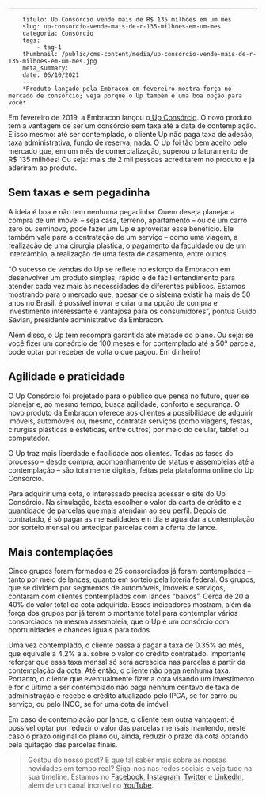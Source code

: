 ---
        titulo: Up Consórcio vende mais de R$ 135 milhões em um mês
        slug: up-consorcio-vende-mais-de-r-135-milhoes-em-um-mes
        categoria: Consórcio
        tags:
            - tag-1
        thumbnail: /public/cms-content/media/up-consorcio-vende-mais-de-r-135-milhoes-em-um-mes.jpg
        meta_summary: 
        date: 06/10/2021
        ---
        *Produto lançado pela Embracon em fevereiro mostra força no mercado de consórcio; veja porque o Up também é uma boa opção para você*

Em fevereiro de 2019, a Embracon lançou o[ Up Consórcio](https://www.upconsorcios.com.br/). O novo produto tem a vantagem de ser um consórcio sem taxa até a data de contemplação. E isso mesmo: até ser contemplado, o cliente Up não paga taxa de adesão, taxa administrativa, fundo de reserva, nada. O Up foi tão bem aceito pelo mercado que, em um mês de comercialização, superou o faturamento de R$ 135 milhões! Ou seja: mais de 2 mil pessoas acreditarem no produto e já aderiram ao produto.

**Sem taxas e sem pegadinha** 
------------------------------

A ideia é boa e não tem nenhuma pegadinha. Quem deseja planejar a compra de um imóvel – seja casa, terreno, apartamento – ou de um carro zero ou seminovo, pode fazer um Up e aproveitar esse benefício. Ele também vale para a contratação de um serviço – como uma viagem, a realização de uma cirurgia plástica, o pagamento da faculdade ou de um intercâmbio, a realização de uma festa de casamento, entre outros.

 “O sucesso de vendas do Up se reflete no esforço da Embracon em desenvolver um produto simples, rápido e de fácil entendimento para atender cada vez mais às necessidades de diferentes públicos. Estamos mostrando para o mercado que, apesar de o sistema existir há mais de 50 anos no Brasil, é possível inovar e criar uma opção de compra e investimento interessante e vantajosa para os consumidores”, pontua Guido Savian, presidente administrativo da Embracon.

Além disso, o Up tem recompra garantida até metade do plano. Ou seja: se você fizer um consórcio de 100 meses e for contemplado até a 50ª parcela, pode optar por receber de volta o que pagou. Em dinheiro!

**Agilidade e praticidade** 
----------------------------

O Up Consórcio foi projetado para o público que pensa no futuro, quer se planejar e, ao mesmo tempo, busca agilidade, conforto e segurança. O novo produto da Embracon oferece aos clientes a possibilidade de adquirir imóveis, automóveis ou, mesmo, contratar serviços (como viagens, festas, cirurgias plásticas e estéticas, entre outros) por meio do celular, tablet ou computador.

O Up traz mais liberdade e facilidade aos clientes. Todas as fases do processo – desde compra, acompanhamento de status e assembleias até a contemplação – são totalmente digitais, feitas pela plataforma online do Up Consórcio.

Para adquirir uma cota, o interessado precisa acessar o site do Up Consórcio. Na simulação, basta escolher o valor da carta de crédito e a quantidade de parcelas que mais atendam ao seu perfil. Depois de contratado, é só pagar as mensalidades em dia e aguardar a contemplação por sorteio mensal ou antecipar parcelas com a oferta de lance.

Mais contemplações
------------------

Cinco grupos foram formados e 25 consorciados já foram contemplados – tanto por meio de lances, quanto em sorteio pela loteria federal. Os grupos, que se dividem por segmentos de automóveis, imóveis e serviços, contaram com clientes contemplados com lances “baixos”. Cerca de 20 a 40% do valor total da cota adquirida. Esses indicadores mostram, além da força dos grupos por já terem o montante total para contemplar vários consorciados na mesma assembleia, que o Up é um consórcio com oportunidades e chances iguais para todos.

Uma vez contemplado, o cliente passa a pagar a taxa de 0.35% ao mês, que equivale a 4,2% a.a. sobre o valor do crédito contratado. Importante reforçar que essa taxa mensal só será acrescida nas parcelas a partir da contemplação da cota. Até então, o cliente não paga nenhuma taxa. Portanto, o cliente que eventualmente fizer a cota visando um investimento e for o último a ser contemplado não paga nenhum centavo de taxa de administração e recebe o crédito atualizado pelo IPCA, se for carro ou serviço, ou pelo INCC, se for uma cota de imóvel.

Em caso de contemplação por lance, o cliente tem outra vantagem: é possível optar por reduzir o valor das parcelas mensais mantendo, neste caso o prazo original do plano ou, ainda, reduzir o prazo da cota optando pela quitação das parcelas finais.

> Gostou do nosso post? E que tal saber mais sobre as nossas novidades em tempo real? Siga-nos nas redes sociais e veja tudo na sua timeline. Estamos no [Facebook](https://www.facebook.com/embracon/), [Instagram](https://www.instagram.com/embraconoficial/), [Twitter](https://twitter.com/embracon) e [LinkedIn](https://www.linkedin.com/company/1018875/), além de um canal incrível no [YouTube](https://www.youtube.com/channel/UCL-Y0mv9zc73Iek48NLUBzQ).
        